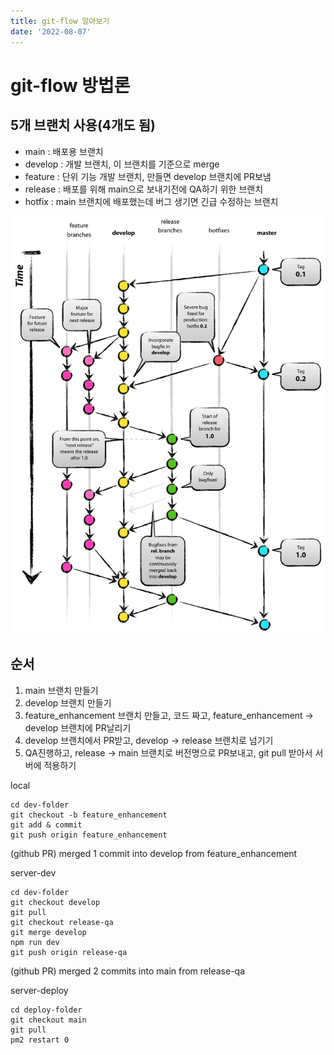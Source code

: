 ```yaml
---
title: git-flow 알아보기
date: '2022-08-07'
---
```


# git-flow 방법론

## 5개 브랜치 사용(4개도 됨)
- main : 배포용 브랜치
- develop : 개발 브랜치, 이 브랜치를 기준으로 merge
- feature : 단위 기능 개발 브랜치, 만들면 develop 브랜치에 PR보냄
- release : 배포를 위해 main으로 보내기전에 QA하기 위한 브랜치
- hotfix : main 브랜치에 배포했는데 버그 생기면 긴급 수정하는 브랜치

![](.git-flow_images/bba8247c.png)

## 순서
1. main 브랜치 만들기
2. develop 브랜치 만들기
3. feature_enhancement 브랜치 만들고, 코드 짜고, feature_enhancement -> develop 브랜치에 PR날리기
4. develop 브랜치에서 PR받고, develop -> release 브랜치로 넘기기
5. QA진행하고, release -> main 브랜치로 버전명으로 PR보내고, git pull 받아서 서버에 적용하기

local
```shell
cd dev-folder
git checkout -b feature_enhancement
git add & commit
git push origin feature_enhancement
```
(github PR) merged 1 commit into develop from feature_enhancement

server-dev
```shell
cd dev-folder
git checkout develop
git pull
git checkout release-qa
git merge develop
npm run dev
git push origin release-qa
```
(github PR) merged 2 commits into main from release-qa

server-deploy
```shell
cd deploy-folder
git checkout main
git pull
pm2 restart 0
```
